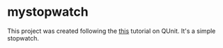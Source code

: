 # mystopwatch

This project was created following the [this](https://github.com/dwyl/learn-qunit) tutorial on QUnit.
It's a simple stopwatch.
